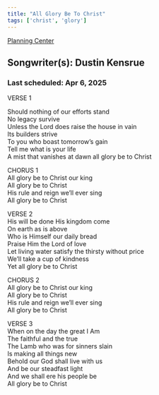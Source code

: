 ```yaml
---
title: "All Glory Be To Christ"
tags: ['christ', 'glory']
---
```


[Planning Center](https://services.planningcenteronline.com/songs/13232516)

## Songwriter(s): Dustin Kensrue
### Last scheduled: Apr 6, 2025          

VERSE 1  
  
Should nothing of our efforts stand  
No legacy survive  
Unless the Lord does raise the house in vain  
Its builders strive  
To you who boast tomorrow’s gain  
Tell me what is your life  
A mist that vanishes at dawn all glory be to Christ  
  
CHORUS 1  
All glory be to Christ our king  
All glory be to Christ  
His rule and reign we’ll ever sing  
All glory be to Christ  
  
VERSE 2  
His will be done His kingdom come  
On earth as is above  
Who is Himself our daily bread  
Praise Him the Lord of love  
Let living water satisfy the thirsty without price  
We’ll take a cup of kindness  
Yet all glory be to Christ  
  
  
CHORUS 2  
All glory be to Christ our king  
All glory be to Christ  
His rule and reign we’ll ever sing  
All glory be to Christ  
  
VERSE 3  
When on the day the great I Am  
The faithful and the true  
The Lamb who was for sinners slain  
Is making all things new  
Behold our God shall live with us  
And be our steadfast light  
And we shall ere his people be  
All glory be to Christ
